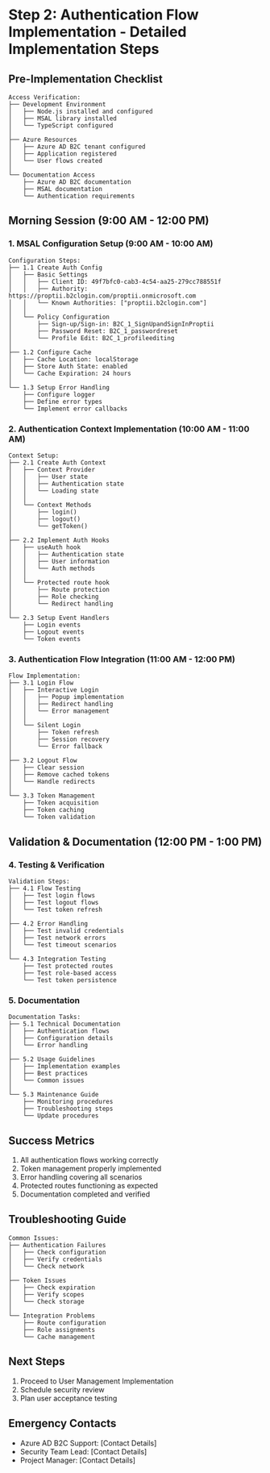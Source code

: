 # Step 2: Authentication Flow Implementation - Detailed Implementation Steps

## Pre-Implementation Checklist
```
Access Verification:
├── Development Environment
│   ├── Node.js installed and configured
│   ├── MSAL library installed
│   └── TypeScript configured
│
├── Azure Resources
│   ├── Azure AD B2C tenant configured
│   ├── Application registered
│   └── User flows created
│
└── Documentation Access
    ├── Azure AD B2C documentation
    ├── MSAL documentation
    └── Authentication requirements
```

## Morning Session (9:00 AM - 12:00 PM)

### 1. MSAL Configuration Setup (9:00 AM - 10:00 AM)
```
Configuration Steps:
├── 1.1 Create Auth Config
│   ├── Basic Settings
│   │   ├── Client ID: 49f7bfc0-cab3-4c54-aa25-279cc788551f
│   │   ├── Authority: https://proptii.b2clogin.com/proptii.onmicrosoft.com
│   │   └── Known Authorities: ["proptii.b2clogin.com"]
│   │
│   └── Policy Configuration
│       ├── Sign-up/Sign-in: B2C_1_SignUpandSignInProptii
│       ├── Password Reset: B2C_1_passwordreset
│       └── Profile Edit: B2C_1_profileediting
│
├── 1.2 Configure Cache
│   ├── Cache Location: localStorage
│   ├── Store Auth State: enabled
│   └── Cache Expiration: 24 hours
│
└── 1.3 Setup Error Handling
    ├── Configure logger
    ├── Define error types
    └── Implement error callbacks
```

### 2. Authentication Context Implementation (10:00 AM - 11:00 AM)
```
Context Setup:
├── 2.1 Create Auth Context
│   ├── Context Provider
│   │   ├── User state
│   │   ├── Authentication state
│   │   └── Loading state
│   │
│   └── Context Methods
│       ├── login()
│       ├── logout()
│       └── getToken()
│
├── 2.2 Implement Auth Hooks
│   ├── useAuth hook
│   │   ├── Authentication state
│   │   ├── User information
│   │   └── Auth methods
│   │
│   └── Protected route hook
│       ├── Route protection
│       ├── Role checking
│       └── Redirect handling
│
└── 2.3 Setup Event Handlers
    ├── Login events
    ├── Logout events
    └── Token events
```

### 3. Authentication Flow Integration (11:00 AM - 12:00 PM)
```
Flow Implementation:
├── 3.1 Login Flow
│   ├── Interactive Login
│   │   ├── Popup implementation
│   │   ├── Redirect handling
│   │   └── Error management
│   │
│   └── Silent Login
│       ├── Token refresh
│       ├── Session recovery
│       └── Error fallback
│
├── 3.2 Logout Flow
│   ├── Clear session
│   ├── Remove cached tokens
│   └── Handle redirects
│
└── 3.3 Token Management
    ├── Token acquisition
    ├── Token caching
    └── Token validation
```

## Validation & Documentation (12:00 PM - 1:00 PM)

### 4. Testing & Verification
```
Validation Steps:
├── 4.1 Flow Testing
│   ├── Test login flows
│   ├── Test logout flows
│   └── Test token refresh
│
├── 4.2 Error Handling
│   ├── Test invalid credentials
│   ├── Test network errors
│   └── Test timeout scenarios
│
└── 4.3 Integration Testing
    ├── Test protected routes
    ├── Test role-based access
    └── Test token persistence
```

### 5. Documentation
```
Documentation Tasks:
├── 5.1 Technical Documentation
│   ├── Authentication flows
│   ├── Configuration details
│   └── Error handling
│
├── 5.2 Usage Guidelines
│   ├── Implementation examples
│   ├── Best practices
│   └── Common issues
│
└── 5.3 Maintenance Guide
    ├── Monitoring procedures
    ├── Troubleshooting steps
    └── Update procedures
```

## Success Metrics
1. All authentication flows working correctly
2. Token management properly implemented
3. Error handling covering all scenarios
4. Protected routes functioning as expected
5. Documentation completed and verified

## Troubleshooting Guide
```
Common Issues:
├── Authentication Failures
│   ├── Check configuration
│   ├── Verify credentials
│   └── Check network
│
├── Token Issues
│   ├── Check expiration
│   ├── Verify scopes
│   └── Check storage
│
└── Integration Problems
    ├── Route configuration
    ├── Role assignments
    └── Cache management
```

## Next Steps
1. Proceed to User Management Implementation
2. Schedule security review
3. Plan user acceptance testing

## Emergency Contacts
- Azure AD B2C Support: [Contact Details]
- Security Team Lead: [Contact Details]
- Project Manager: [Contact Details] 
